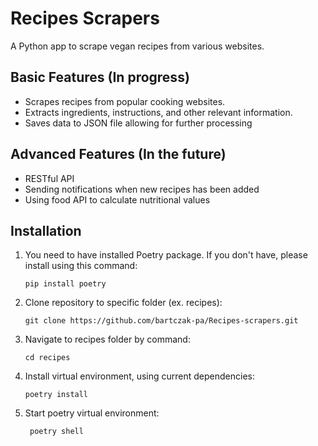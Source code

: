 # Recipes Scrapers

A Python app to scrape vegan recipes from various websites.

## Basic Features (In progress)

- Scrapes recipes from popular cooking websites.
- Extracts ingredients, instructions, and other relevant information.
- Saves data to JSON file allowing for further processing

## Advanced Features (In the future)
- RESTful API 
- Sending notifications when new recipes has been added 
- Using food API to calculate nutritional values 

## Installation
1. You need to have installed Poetry package. If you don't have, please install using this command:
    ```
    pip install poetry
    ```
2. Clone repository to specific folder (ex. recipes):
    ```
    git clone https://github.com/bartczak-pa/Recipes-scrapers.git
    ```
3. Navigate to recipes folder by command:
    ```
    cd recipes
    ```
4. Install virtual environment, using current dependencies:
    ```
    poetry install
    ```
5. Start poetry virtual environment:
   ```
    poetry shell
    ```
